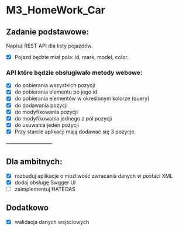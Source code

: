 # M3_HomeWork_Car
## Zadanie podstawowe:
Napisz REST API dla listy pojazdów. 

- [x] Pojazd będzie miał pola: id, mark, model, color.

### API które będzie obsługiwało metody webowe:
- [x] do pobierania wszystkich pozycji
- [x] do pobierania elementu po jego id
- [x] do pobierania elementów w określonym kolorze (query)
- [x] do dodawania pozycji
- [x] do modyfikowania pozycji
- [x] do modyfikowania jednego z pól pozycji
- [x] do usuwania jeden pozycji
- [x] Przy starcie aplikacji mają dodawać się 3 pozycje.

—————————

## Dla ambitnych:

- [x] rozbuduj aplikacje o możliwość zwracania danych w postaci XML
- [x] dodaj obsługę Swgger UI
- [ ] zaimplementuj HATEOAS

## Dodatkowo
- [x] walidacja danych wejściowych
